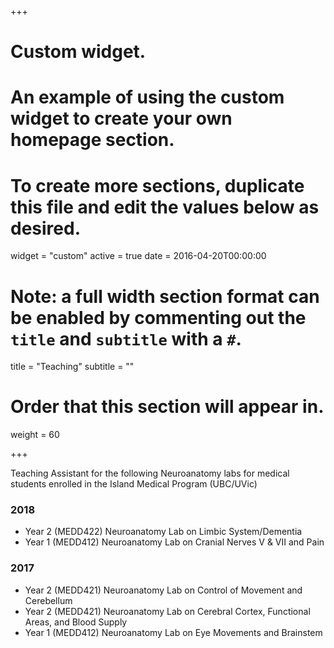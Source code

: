 +++
# Custom widget.
# An example of using the custom widget to create your own homepage section.
# To create more sections, duplicate this file and edit the values below as desired.
widget = "custom"
active = true
date = 2016-04-20T00:00:00

# Note: a full width section format can be enabled by commenting out the `title` and `subtitle` with a `#`.
title = "Teaching"
subtitle = ""

# Order that this section will appear in.
weight = 60

+++

Teaching Assistant for the following Neuroanatomy labs for medical students enrolled in the Island Medical Program (UBC/UVic)

### 2018
* Year 2 (MEDD422) Neuroanatomy Lab on Limbic System/Dementia
* Year 1 (MEDD412) Neuroanatomy Lab on Cranial Nerves V & VII and Pain

### 2017
* Year 2 (MEDD421) Neuroanatomy Lab on Control of Movement and Cerebellum
* Year 2 (MEDD421) Neuroanatomy Lab on Cerebral Cortex, Functional Areas, and Blood Supply
* Year 1 (MEDD412) Neuroanatomy Lab on Eye Movements and Brainstem
